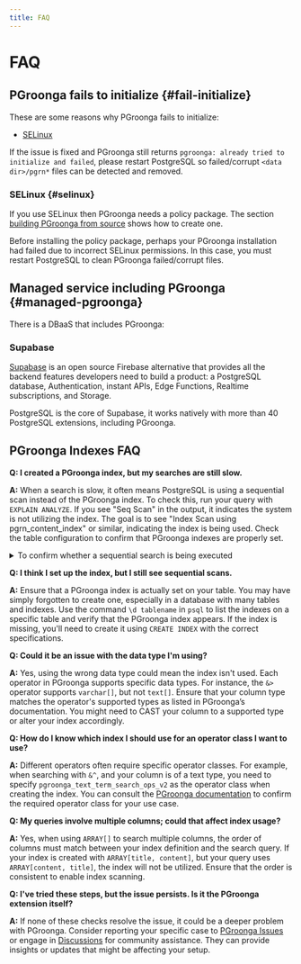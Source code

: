 ```yaml
---
title: FAQ
---
```


# FAQ

## PGroonga fails to initialize {#fail-initialize}

These are some reasons why PGroonga fails to initialize:

  * [SELinux](#selinux)

If the issue is fixed and PGroonga still returns `pgroonga: already tried to initialize and failed`, please restart PostgreSQL so failed/corrupt `<data dir>/pgrn*` files can be detected and removed.

### SELinux {#selinux}

If you use SELinux then PGroonga needs a policy package. The section [building PGroonga from source](../install/source.html) shows how to create one.

Before installing the policy package, perhaps your PGroonga installation had failed due to incorrect SELinux permissions. In this case, you must restart PostgreSQL to clean PGroonga failed/corrupt files.

## Managed service including PGroonga {#managed-pgroonga}

There is a DBaaS that includes PGroonga:

### Supabase

[Supabase](https://supabase.com/) is an open source Firebase alternative that provides all the backend features developers need to build a product: a PostgreSQL database, Authentication, instant APIs, Edge Functions, Realtime subscriptions, and Storage.

PostgreSQL is the core of Supabase, it works natively with more than 40 PostgreSQL extensions, including PGroonga.

## PGroonga Indexes FAQ

**Q: I created a PGroonga index, but my searches are still slow.**

**A:** When a search is slow, it often means PostgreSQL is using a sequential scan instead of the PGroonga index. To check this, run your query with `EXPLAIN ANALYZE`. If you see "Seq Scan" in the output, it indicates the system is not utilizing the index. The goal is to see "Index Scan using pgrn_content_index" or similar, indicating the index is being used. Check the table configuration to confirm that PGroonga indexes are properly set.
<details>
  <summary>To confirm whether a sequential search is being executed</summary>
  We use a following table structure as an example. To ensure the search is definitely sequential in this example, no indexes or primary keys have been set.

```sql
CREATE TABLE memos (
  title text,
  content text
);

INSERT INTO memos VALUES ('PostgreSQL', 'PostgreSQL is an RDBMS.');
INSERT INTO memos VALUES ('Groonga', 'Groonga is a super-fast full-text search engine.');
INSERT INTO memos VALUES ('PGroonga', 'PGroonga is an extension that brings super-fast full-text search to PostgreSQL.');
```

The query we are examining is as follows:

```sql
SELECT * FROM memos WHERE content &@~ 'PostgreSQL';
```

Now, let's confirm whether the query is using a sequential search. As mentioned earlier, we'll use `EXPLAIN ANALYZE` to check.

```sql
EXPLAIN ANALYZE SELECT * FROM memos WHERE content &@~ 'PostgreSQL';
--                                              QUERY PLAN                                              
-- -----------------------------------------------------------------------------------------------------
--  Seq Scan on memos  (cost=0.00..678.80 rows=1 width=64) (actual time=2.803..4.664 rows=2 loops=1)
--    Filter: (content &@~ 'PostgreSQL'::text)
--    Rows Removed by Filter: 1
--  Planning Time: 0.113 ms
--  Execution Time: 4.731 ms
-- (5 rows)
```

The result is as shown above. In the case of a sequential search, "Seq Scan" will be displayed. Our goal here is to transform this "Seq Scan" into "Index Scan using #{PGroonga index name}" as shown below.

```sql
EXPLAIN ANALYZE SELECT * FROM memos WHERE content &@~ 'PostgreSQL';
--                                                           QUERY PLAN                                                          
-- ------------------------------------------------------------------------------------------------------------------------------
--  Index Scan using pgrn_content_index on memos  (cost=0.00..4.02 rows=1 width=64) (actual time=0.778..0.782 rows=2 loops=1)
--    Index Cond: (content &@~ 'PostgreSQL'::text)
--  Planning Time: 0.835 ms
--  Execution Time: 1.002 ms
-- (4 rows)
```
</details>

**Q: I think I set up the index, but I still see sequential scans.**

**A:** Ensure that a PGroonga index is actually set on your table. You may have simply forgotten to create one, especially in a database with many tables and indexes. Use the command `\d tablename` in `psql` to list the indexes on a specific table and verify that the PGroonga index appears. If the index is missing, you'll need to create it using `CREATE INDEX` with the correct specifications.

**Q: Could it be an issue with the data type I'm using?**

**A:** Yes, using the wrong data type could mean the index isn't used. Each operator in PGroonga supports specific data types. For instance, the `&>` operator supports `varchar[]`, but not `text[]`. Ensure that your column type matches the operator's supported types as listed in PGroonga’s documentation. You might need to CAST your column to a supported type or alter your index accordingly.

**Q: How do I know which index I should use for an operator class I want to use?**

**A:** Different operators often require specific operator classes. For example, when searching with `&^`, and your column is of a text type, you need to specify `pgroonga_text_term_search_ops_v2` as the operator class when creating the index. You can consult the [PGroonga documentation](https://pgroonga.github.io/reference/) to confirm the required operator class for your use case.

**Q: My queries involve multiple columns; could that affect index usage?**

**A:** Yes, when using `ARRAY[]` to search multiple columns, the order of columns must match between your index definition and the search query. If your index is created with `ARRAY[title, content]`, but your query uses `ARRAY[content, title]`, the index will not be utilized. Ensure that the order is consistent to enable index scanning.

**Q: I've tried these steps, but the issue persists. Is it the PGroonga extension itself?**

**A:** If none of these checks resolve the issue, it could be a deeper problem with PGroonga. Consider reporting your specific case to [PGroonga Issues](https://github.com/pgroonga/pgroonga/issues) or engage in [Discussions](https://github.com/pgroonga/pgroonga/discussions) for community assistance. They can provide insights or updates that might be affecting your setup.
